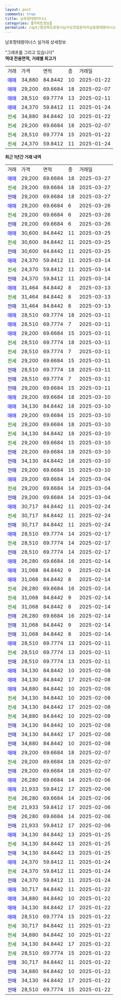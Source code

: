 ```yaml
---
layout: post
comments: true
title: 남포항태왕아너스
categories: [아파트정보]
permalink: /apt/경상북도포항시남구오천읍문덕리남포항태왕아너스
---
```


남포항태왕아너스 실거래 상세정보

<script type="text/javascript">
  google.charts.load('current', {'packages':['line', 'corechart']});
  google.charts.setOnLoadCallback(drawChart);

  function drawChart() {
    var data = new google.visualization.DataTable();
    data.addColumn('date', '거래일');
    data.addColumn('number', "매매");
    data.addColumn('number', "전세");
    data.addColumn('number', "전매");

    data.addRows([[new Date(Date.parse("2025-03-27")), 29200, null, null], [new Date(Date.parse("2025-03-27")), null, 29200, null], [new Date(Date.parse("2025-03-27")), null, null, 29200], [new Date(Date.parse("2025-03-26")), 29200, null, null], [new Date(Date.parse("2025-03-26")), null, 29200, null], [new Date(Date.parse("2025-03-26")), null, null, 29200], [new Date(Date.parse("2025-03-25")), 30600, null, null], [new Date(Date.parse("2025-03-25")), null, 30600, null], [new Date(Date.parse("2025-03-25")), null, null, 30600], [new Date(Date.parse("2025-03-14")), 24370, null, null], [new Date(Date.parse("2025-03-14")), null, 24370, null], [new Date(Date.parse("2025-03-14")), null, null, 24370], [new Date(Date.parse("2025-03-13")), 31464, null, null], [new Date(Date.parse("2025-03-13")), null, 31464, null], [new Date(Date.parse("2025-03-13")), null, null, 31464], [new Date(Date.parse("2025-03-11")), 28510, null, null], [new Date(Date.parse("2025-03-11")), 28510, null, null], [new Date(Date.parse("2025-03-11")), 29200, null, null], [new Date(Date.parse("2025-03-11")), null, 28510, null], [new Date(Date.parse("2025-03-11")), null, 28510, null], [new Date(Date.parse("2025-03-11")), null, 29200, null], [new Date(Date.parse("2025-03-11")), null, null, 28510], [new Date(Date.parse("2025-03-11")), null, null, 28510], [new Date(Date.parse("2025-03-11")), null, null, 29200], [new Date(Date.parse("2025-03-10")), 29200, null, null], [new Date(Date.parse("2025-03-10")), 34130, null, null], [new Date(Date.parse("2025-03-10")), 29200, null, null], [new Date(Date.parse("2025-03-10")), null, 29200, null], [new Date(Date.parse("2025-03-10")), null, 34130, null], [new Date(Date.parse("2025-03-10")), null, 29200, null], [new Date(Date.parse("2025-03-10")), null, null, 29200], [new Date(Date.parse("2025-03-10")), null, null, 34130], [new Date(Date.parse("2025-03-10")), null, null, 29200], [new Date(Date.parse("2025-03-04")), 29200, null, null], [new Date(Date.parse("2025-03-04")), null, 29200, null], [new Date(Date.parse("2025-03-04")), null, null, 29200], [new Date(Date.parse("2025-02-24")), 30717, null, null], [new Date(Date.parse("2025-02-24")), null, 30717, null], [new Date(Date.parse("2025-02-24")), null, null, 30717], [new Date(Date.parse("2025-02-17")), 28510, null, null], [new Date(Date.parse("2025-02-17")), null, 28510, null], [new Date(Date.parse("2025-02-17")), null, null, 28510], [new Date(Date.parse("2025-02-14")), 26280, null, null], [new Date(Date.parse("2025-02-14")), 31068, null, null], [new Date(Date.parse("2025-02-14")), 31068, null, null], [new Date(Date.parse("2025-02-14")), null, 26280, null], [new Date(Date.parse("2025-02-14")), null, 31068, null], [new Date(Date.parse("2025-02-14")), null, 31068, null], [new Date(Date.parse("2025-02-14")), null, null, 26280], [new Date(Date.parse("2025-02-14")), null, null, 31068], [new Date(Date.parse("2025-02-14")), null, null, 31068], [new Date(Date.parse("2025-02-11")), 28510, null, null], [new Date(Date.parse("2025-02-11")), null, 28510, null], [new Date(Date.parse("2025-02-11")), null, null, 28510], [new Date(Date.parse("2025-02-08")), 34130, null, null], [new Date(Date.parse("2025-02-08")), 34130, null, null], [new Date(Date.parse("2025-02-08")), 34880, null, null], [new Date(Date.parse("2025-02-08")), null, 34130, null], [new Date(Date.parse("2025-02-08")), null, 34130, null], [new Date(Date.parse("2025-02-08")), null, 34880, null], [new Date(Date.parse("2025-02-08")), null, null, 34130], [new Date(Date.parse("2025-02-08")), null, null, 34130], [new Date(Date.parse("2025-02-08")), null, null, 34880], [new Date(Date.parse("2025-02-07")), 29200, null, null], [new Date(Date.parse("2025-02-07")), null, 29200, null], [new Date(Date.parse("2025-02-07")), null, null, 29200], [new Date(Date.parse("2025-02-06")), 26280, null, null], [new Date(Date.parse("2025-02-06")), 21933, null, null], [new Date(Date.parse("2025-02-06")), null, 26280, null], [new Date(Date.parse("2025-02-06")), null, 21933, null], [new Date(Date.parse("2025-02-06")), null, null, 26280], [new Date(Date.parse("2025-02-06")), null, null, 21933], [new Date(Date.parse("2025-01-25")), 34130, null, null], [new Date(Date.parse("2025-01-25")), null, 34130, null], [new Date(Date.parse("2025-01-25")), null, null, 34130], [new Date(Date.parse("2025-01-24")), 24370, null, null], [new Date(Date.parse("2025-01-24")), null, 24370, null], [new Date(Date.parse("2025-01-24")), null, null, 24370], [new Date(Date.parse("2025-01-22")), 30717, null, null], [new Date(Date.parse("2025-01-22")), 34880, null, null], [new Date(Date.parse("2025-01-22")), 34130, null, null], [new Date(Date.parse("2025-01-22")), 28510, null, null], [new Date(Date.parse("2025-01-22")), null, 30717, null], [new Date(Date.parse("2025-01-22")), null, 34880, null], [new Date(Date.parse("2025-01-22")), null, 34130, null], [new Date(Date.parse("2025-01-22")), null, 28510, null], [new Date(Date.parse("2025-01-22")), null, null, 30717], [new Date(Date.parse("2025-01-22")), null, null, 34880], [new Date(Date.parse("2025-01-22")), null, null, 34130], [new Date(Date.parse("2025-01-22")), null, null, 28510]]);

    var options = {
      hAxis: {
        format: 'yyyy/MM/dd'
      },    
      lineWidth: 0,
      pointsVisible: true,    
      title: '최근 1년간 유형별 실거래가 분포',
      legend: { position: 'bottom' }
    };

    var formatter = new google.visualization.NumberFormat({pattern:'###,###'} );
    formatter.format(data, 1);
    formatter.format(data, 2);
    
    setTimeout(function() {
        var chart = new google.visualization.LineChart(document.getElementById('columnchart_material'));
        chart.draw(data, (options));
        document.getElementById('loading').style.display = 'none';
    }, 200);
  }
</script>


<div id="loading" style="z-index:20; display: block; margin-left: 0px">"그래프를 그리고 있습니다"</div>
<div id="columnchart_material" style="width: 95%; margin-left: 0px; display: block"></div>
<!-- contents start -->
<b>역대 전용면적, 거래별 최고가</b>
<table class="sortable">
    <tr>
      <td>거래</td>
      <td>가격</td>
      <td>면적</td>
      <td>층</td>
      <td>거래일</td>
    </tr>
        <tr>
          <td><a style="color: blue">매매</a></td>
          <td>34,880</td>
          <td>84.8442</td>
          <td>10</td>
          <td>2025-01-22</td>
        </tr>            <tr>
          <td><a style="color: blue">매매</a></td>
          <td>29,200</td>
          <td>69.6684</td>
          <td>18</td>
          <td>2025-02-07</td>
        </tr>            <tr>
          <td><a style="color: blue">매매</a></td>
          <td>28,510</td>
          <td>69.7774</td>
          <td>13</td>
          <td>2025-02-11</td>
        </tr>            <tr>
          <td><a style="color: blue">매매</a></td>
          <td>24,370</td>
          <td>59.8412</td>
          <td>11</td>
          <td>2025-01-24</td>
        </tr>        
        <tr>
              <td><a style="color: darkgreen">전세</a></td>
              <td>34,880</td>
              <td>84.8442</td>
              <td>10</td>
              <td>2025-01-22</td>
            </tr>            <tr>
              <td><a style="color: darkgreen">전세</a></td>
              <td>29,200</td>
              <td>69.6684</td>
              <td>18</td>
              <td>2025-02-07</td>
            </tr>            <tr>
              <td><a style="color: darkgreen">전세</a></td>
              <td>28,510</td>
              <td>69.7774</td>
              <td>15</td>
              <td>2025-01-22</td>
            </tr>            <tr>
              <td><a style="color: darkgreen">전세</a></td>
              <td>24,370</td>
              <td>59.8412</td>
              <td>11</td>
              <td>2025-01-24</td>
            </tr>        
    
</table>

<b>최근 1년간 거래 내역</b>

<table class="sortable">
    <tr>
      <td>거래</td>
      <td>가격</td>
      <td>면적</td>
      <td>층</td>
      <td>거래일</td>
    </tr>
    <tr>
      <td><a style="color: blue">매매</a></td>
      <td>29,200</td>
      <td>69.6684</td>
      <td>18</td>
      <td>2025-03-27</td>
    </tr>          <tr>
      <td><a style="color: darkgreen">전세</a></td>
      <td>29,200</td>
      <td>69.6684</td>
      <td>18</td>
      <td>2025-03-27</td>
    </tr>          <tr>
      <td><a style="color: darkblue">전매</a></td>
      <td>29,200</td>
      <td>69.6684</td>
      <td>18</td>
      <td>2025-03-27</td>
    </tr>          <tr>
      <td><a style="color: blue">매매</a></td>
      <td>29,200</td>
      <td>69.6684</td>
      <td>6</td>
      <td>2025-03-26</td>
    </tr>          <tr>
      <td><a style="color: darkgreen">전세</a></td>
      <td>29,200</td>
      <td>69.6684</td>
      <td>6</td>
      <td>2025-03-26</td>
    </tr>          <tr>
      <td><a style="color: darkblue">전매</a></td>
      <td>29,200</td>
      <td>69.6684</td>
      <td>6</td>
      <td>2025-03-26</td>
    </tr>          <tr>
      <td><a style="color: blue">매매</a></td>
      <td>30,600</td>
      <td>84.8442</td>
      <td>11</td>
      <td>2025-03-25</td>
    </tr>          <tr>
      <td><a style="color: darkgreen">전세</a></td>
      <td>30,600</td>
      <td>84.8442</td>
      <td>11</td>
      <td>2025-03-25</td>
    </tr>          <tr>
      <td><a style="color: darkblue">전매</a></td>
      <td>30,600</td>
      <td>84.8442</td>
      <td>11</td>
      <td>2025-03-25</td>
    </tr>          <tr>
      <td><a style="color: blue">매매</a></td>
      <td>24,370</td>
      <td>59.8412</td>
      <td>11</td>
      <td>2025-03-14</td>
    </tr>          <tr>
      <td><a style="color: darkgreen">전세</a></td>
      <td>24,370</td>
      <td>59.8412</td>
      <td>11</td>
      <td>2025-03-14</td>
    </tr>          <tr>
      <td><a style="color: darkblue">전매</a></td>
      <td>24,370</td>
      <td>59.8412</td>
      <td>11</td>
      <td>2025-03-14</td>
    </tr>          <tr>
      <td><a style="color: blue">매매</a></td>
      <td>31,464</td>
      <td>84.8442</td>
      <td>8</td>
      <td>2025-03-13</td>
    </tr>          <tr>
      <td><a style="color: darkgreen">전세</a></td>
      <td>31,464</td>
      <td>84.8442</td>
      <td>8</td>
      <td>2025-03-13</td>
    </tr>          <tr>
      <td><a style="color: darkblue">전매</a></td>
      <td>31,464</td>
      <td>84.8442</td>
      <td>8</td>
      <td>2025-03-13</td>
    </tr>          <tr>
      <td><a style="color: blue">매매</a></td>
      <td>28,510</td>
      <td>69.7774</td>
      <td>18</td>
      <td>2025-03-11</td>
    </tr>          <tr>
      <td><a style="color: blue">매매</a></td>
      <td>28,510</td>
      <td>69.7774</td>
      <td>7</td>
      <td>2025-03-11</td>
    </tr>          <tr>
      <td><a style="color: blue">매매</a></td>
      <td>29,200</td>
      <td>69.6684</td>
      <td>15</td>
      <td>2025-03-11</td>
    </tr>          <tr>
      <td><a style="color: darkgreen">전세</a></td>
      <td>28,510</td>
      <td>69.7774</td>
      <td>18</td>
      <td>2025-03-11</td>
    </tr>          <tr>
      <td><a style="color: darkgreen">전세</a></td>
      <td>28,510</td>
      <td>69.7774</td>
      <td>7</td>
      <td>2025-03-11</td>
    </tr>          <tr>
      <td><a style="color: darkgreen">전세</a></td>
      <td>29,200</td>
      <td>69.6684</td>
      <td>15</td>
      <td>2025-03-11</td>
    </tr>          <tr>
      <td><a style="color: darkblue">전매</a></td>
      <td>28,510</td>
      <td>69.7774</td>
      <td>18</td>
      <td>2025-03-11</td>
    </tr>          <tr>
      <td><a style="color: darkblue">전매</a></td>
      <td>28,510</td>
      <td>69.7774</td>
      <td>7</td>
      <td>2025-03-11</td>
    </tr>          <tr>
      <td><a style="color: darkblue">전매</a></td>
      <td>29,200</td>
      <td>69.6684</td>
      <td>15</td>
      <td>2025-03-11</td>
    </tr>          <tr>
      <td><a style="color: blue">매매</a></td>
      <td>29,200</td>
      <td>69.6684</td>
      <td>18</td>
      <td>2025-03-10</td>
    </tr>          <tr>
      <td><a style="color: blue">매매</a></td>
      <td>34,130</td>
      <td>84.8442</td>
      <td>18</td>
      <td>2025-03-10</td>
    </tr>          <tr>
      <td><a style="color: blue">매매</a></td>
      <td>29,200</td>
      <td>69.6684</td>
      <td>15</td>
      <td>2025-03-10</td>
    </tr>          <tr>
      <td><a style="color: darkgreen">전세</a></td>
      <td>29,200</td>
      <td>69.6684</td>
      <td>18</td>
      <td>2025-03-10</td>
    </tr>          <tr>
      <td><a style="color: darkgreen">전세</a></td>
      <td>34,130</td>
      <td>84.8442</td>
      <td>18</td>
      <td>2025-03-10</td>
    </tr>          <tr>
      <td><a style="color: darkgreen">전세</a></td>
      <td>29,200</td>
      <td>69.6684</td>
      <td>15</td>
      <td>2025-03-10</td>
    </tr>          <tr>
      <td><a style="color: darkblue">전매</a></td>
      <td>29,200</td>
      <td>69.6684</td>
      <td>18</td>
      <td>2025-03-10</td>
    </tr>          <tr>
      <td><a style="color: darkblue">전매</a></td>
      <td>34,130</td>
      <td>84.8442</td>
      <td>18</td>
      <td>2025-03-10</td>
    </tr>          <tr>
      <td><a style="color: darkblue">전매</a></td>
      <td>29,200</td>
      <td>69.6684</td>
      <td>15</td>
      <td>2025-03-10</td>
    </tr>          <tr>
      <td><a style="color: blue">매매</a></td>
      <td>29,200</td>
      <td>69.6684</td>
      <td>14</td>
      <td>2025-03-04</td>
    </tr>          <tr>
      <td><a style="color: darkgreen">전세</a></td>
      <td>29,200</td>
      <td>69.6684</td>
      <td>14</td>
      <td>2025-03-04</td>
    </tr>          <tr>
      <td><a style="color: darkblue">전매</a></td>
      <td>29,200</td>
      <td>69.6684</td>
      <td>14</td>
      <td>2025-03-04</td>
    </tr>          <tr>
      <td><a style="color: blue">매매</a></td>
      <td>30,717</td>
      <td>84.8442</td>
      <td>11</td>
      <td>2025-02-24</td>
    </tr>          <tr>
      <td><a style="color: darkgreen">전세</a></td>
      <td>30,717</td>
      <td>84.8442</td>
      <td>11</td>
      <td>2025-02-24</td>
    </tr>          <tr>
      <td><a style="color: darkblue">전매</a></td>
      <td>30,717</td>
      <td>84.8442</td>
      <td>11</td>
      <td>2025-02-24</td>
    </tr>          <tr>
      <td><a style="color: blue">매매</a></td>
      <td>28,510</td>
      <td>69.7774</td>
      <td>14</td>
      <td>2025-02-17</td>
    </tr>          <tr>
      <td><a style="color: darkgreen">전세</a></td>
      <td>28,510</td>
      <td>69.7774</td>
      <td>14</td>
      <td>2025-02-17</td>
    </tr>          <tr>
      <td><a style="color: darkblue">전매</a></td>
      <td>28,510</td>
      <td>69.7774</td>
      <td>14</td>
      <td>2025-02-17</td>
    </tr>          <tr>
      <td><a style="color: blue">매매</a></td>
      <td>26,280</td>
      <td>69.6684</td>
      <td>16</td>
      <td>2025-02-14</td>
    </tr>          <tr>
      <td><a style="color: blue">매매</a></td>
      <td>31,068</td>
      <td>84.8442</td>
      <td>9</td>
      <td>2025-02-14</td>
    </tr>          <tr>
      <td><a style="color: blue">매매</a></td>
      <td>31,068</td>
      <td>84.8442</td>
      <td>8</td>
      <td>2025-02-14</td>
    </tr>          <tr>
      <td><a style="color: darkgreen">전세</a></td>
      <td>26,280</td>
      <td>69.6684</td>
      <td>16</td>
      <td>2025-02-14</td>
    </tr>          <tr>
      <td><a style="color: darkgreen">전세</a></td>
      <td>31,068</td>
      <td>84.8442</td>
      <td>9</td>
      <td>2025-02-14</td>
    </tr>          <tr>
      <td><a style="color: darkgreen">전세</a></td>
      <td>31,068</td>
      <td>84.8442</td>
      <td>8</td>
      <td>2025-02-14</td>
    </tr>          <tr>
      <td><a style="color: darkblue">전매</a></td>
      <td>26,280</td>
      <td>69.6684</td>
      <td>16</td>
      <td>2025-02-14</td>
    </tr>          <tr>
      <td><a style="color: darkblue">전매</a></td>
      <td>31,068</td>
      <td>84.8442</td>
      <td>9</td>
      <td>2025-02-14</td>
    </tr>          <tr>
      <td><a style="color: darkblue">전매</a></td>
      <td>31,068</td>
      <td>84.8442</td>
      <td>8</td>
      <td>2025-02-14</td>
    </tr>          <tr>
      <td><a style="color: blue">매매</a></td>
      <td>28,510</td>
      <td>69.7774</td>
      <td>13</td>
      <td>2025-02-11</td>
    </tr>          <tr>
      <td><a style="color: darkgreen">전세</a></td>
      <td>28,510</td>
      <td>69.7774</td>
      <td>13</td>
      <td>2025-02-11</td>
    </tr>          <tr>
      <td><a style="color: darkblue">전매</a></td>
      <td>28,510</td>
      <td>69.7774</td>
      <td>13</td>
      <td>2025-02-11</td>
    </tr>          <tr>
      <td><a style="color: blue">매매</a></td>
      <td>34,130</td>
      <td>84.8442</td>
      <td>10</td>
      <td>2025-02-08</td>
    </tr>          <tr>
      <td><a style="color: blue">매매</a></td>
      <td>34,130</td>
      <td>84.8442</td>
      <td>17</td>
      <td>2025-02-08</td>
    </tr>          <tr>
      <td><a style="color: blue">매매</a></td>
      <td>34,880</td>
      <td>84.8442</td>
      <td>10</td>
      <td>2025-02-08</td>
    </tr>          <tr>
      <td><a style="color: darkgreen">전세</a></td>
      <td>34,130</td>
      <td>84.8442</td>
      <td>10</td>
      <td>2025-02-08</td>
    </tr>          <tr>
      <td><a style="color: darkgreen">전세</a></td>
      <td>34,130</td>
      <td>84.8442</td>
      <td>17</td>
      <td>2025-02-08</td>
    </tr>          <tr>
      <td><a style="color: darkgreen">전세</a></td>
      <td>34,880</td>
      <td>84.8442</td>
      <td>10</td>
      <td>2025-02-08</td>
    </tr>          <tr>
      <td><a style="color: darkblue">전매</a></td>
      <td>34,130</td>
      <td>84.8442</td>
      <td>10</td>
      <td>2025-02-08</td>
    </tr>          <tr>
      <td><a style="color: darkblue">전매</a></td>
      <td>34,130</td>
      <td>84.8442</td>
      <td>17</td>
      <td>2025-02-08</td>
    </tr>          <tr>
      <td><a style="color: darkblue">전매</a></td>
      <td>34,880</td>
      <td>84.8442</td>
      <td>10</td>
      <td>2025-02-08</td>
    </tr>          <tr>
      <td><a style="color: blue">매매</a></td>
      <td>29,200</td>
      <td>69.6684</td>
      <td>18</td>
      <td>2025-02-07</td>
    </tr>          <tr>
      <td><a style="color: darkgreen">전세</a></td>
      <td>29,200</td>
      <td>69.6684</td>
      <td>18</td>
      <td>2025-02-07</td>
    </tr>          <tr>
      <td><a style="color: darkblue">전매</a></td>
      <td>29,200</td>
      <td>69.6684</td>
      <td>18</td>
      <td>2025-02-07</td>
    </tr>          <tr>
      <td><a style="color: blue">매매</a></td>
      <td>26,280</td>
      <td>69.6684</td>
      <td>14</td>
      <td>2025-02-06</td>
    </tr>          <tr>
      <td><a style="color: blue">매매</a></td>
      <td>21,933</td>
      <td>59.8412</td>
      <td>17</td>
      <td>2025-02-06</td>
    </tr>          <tr>
      <td><a style="color: darkgreen">전세</a></td>
      <td>26,280</td>
      <td>69.6684</td>
      <td>14</td>
      <td>2025-02-06</td>
    </tr>          <tr>
      <td><a style="color: darkgreen">전세</a></td>
      <td>21,933</td>
      <td>59.8412</td>
      <td>17</td>
      <td>2025-02-06</td>
    </tr>          <tr>
      <td><a style="color: darkblue">전매</a></td>
      <td>26,280</td>
      <td>69.6684</td>
      <td>14</td>
      <td>2025-02-06</td>
    </tr>          <tr>
      <td><a style="color: darkblue">전매</a></td>
      <td>21,933</td>
      <td>59.8412</td>
      <td>17</td>
      <td>2025-02-06</td>
    </tr>          <tr>
      <td><a style="color: blue">매매</a></td>
      <td>34,130</td>
      <td>84.8442</td>
      <td>13</td>
      <td>2025-01-25</td>
    </tr>          <tr>
      <td><a style="color: darkgreen">전세</a></td>
      <td>34,130</td>
      <td>84.8442</td>
      <td>13</td>
      <td>2025-01-25</td>
    </tr>          <tr>
      <td><a style="color: darkblue">전매</a></td>
      <td>34,130</td>
      <td>84.8442</td>
      <td>13</td>
      <td>2025-01-25</td>
    </tr>          <tr>
      <td><a style="color: blue">매매</a></td>
      <td>24,370</td>
      <td>59.8412</td>
      <td>11</td>
      <td>2025-01-24</td>
    </tr>          <tr>
      <td><a style="color: darkgreen">전세</a></td>
      <td>24,370</td>
      <td>59.8412</td>
      <td>11</td>
      <td>2025-01-24</td>
    </tr>          <tr>
      <td><a style="color: darkblue">전매</a></td>
      <td>24,370</td>
      <td>59.8412</td>
      <td>11</td>
      <td>2025-01-24</td>
    </tr>          <tr>
      <td><a style="color: blue">매매</a></td>
      <td>30,717</td>
      <td>84.8442</td>
      <td>11</td>
      <td>2025-01-22</td>
    </tr>          <tr>
      <td><a style="color: blue">매매</a></td>
      <td>34,880</td>
      <td>84.8442</td>
      <td>10</td>
      <td>2025-01-22</td>
    </tr>          <tr>
      <td><a style="color: blue">매매</a></td>
      <td>34,130</td>
      <td>84.8442</td>
      <td>17</td>
      <td>2025-01-22</td>
    </tr>          <tr>
      <td><a style="color: blue">매매</a></td>
      <td>28,510</td>
      <td>69.7774</td>
      <td>15</td>
      <td>2025-01-22</td>
    </tr>          <tr>
      <td><a style="color: darkgreen">전세</a></td>
      <td>30,717</td>
      <td>84.8442</td>
      <td>11</td>
      <td>2025-01-22</td>
    </tr>          <tr>
      <td><a style="color: darkgreen">전세</a></td>
      <td>34,880</td>
      <td>84.8442</td>
      <td>10</td>
      <td>2025-01-22</td>
    </tr>          <tr>
      <td><a style="color: darkgreen">전세</a></td>
      <td>34,130</td>
      <td>84.8442</td>
      <td>17</td>
      <td>2025-01-22</td>
    </tr>          <tr>
      <td><a style="color: darkgreen">전세</a></td>
      <td>28,510</td>
      <td>69.7774</td>
      <td>15</td>
      <td>2025-01-22</td>
    </tr>          <tr>
      <td><a style="color: darkblue">전매</a></td>
      <td>30,717</td>
      <td>84.8442</td>
      <td>11</td>
      <td>2025-01-22</td>
    </tr>          <tr>
      <td><a style="color: darkblue">전매</a></td>
      <td>34,880</td>
      <td>84.8442</td>
      <td>10</td>
      <td>2025-01-22</td>
    </tr>          <tr>
      <td><a style="color: darkblue">전매</a></td>
      <td>34,130</td>
      <td>84.8442</td>
      <td>17</td>
      <td>2025-01-22</td>
    </tr>          <tr>
      <td><a style="color: darkblue">전매</a></td>
      <td>28,510</td>
      <td>69.7774</td>
      <td>15</td>
      <td>2025-01-22</td>
    </tr>      </table>
<!-- contents end -->    

